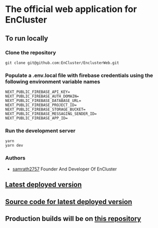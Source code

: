 # The official web application for EnCluster

## To run locally

### Clone the repository

```
git clone git@github.com:EnCluster/EnclusterWeb.git
```

### Populate a .env.local file with firebase credentials using the following environment variable names

```
NEXT_PUBLIC_FIREBASE_API_KEY=
NEXT_PUBLIC_FIREBASE_AUTH_DOMAIN=
NEXT_PUBLIC_FIREBASE_DATABASE_URL=
NEXT_PUBLIC_FIREBASE_PROJECT_ID=
NEXT_PUBLIC_FIREBASE_STORAGE_BUCKET=
NEXT_PUBLIC_FIREBASE_MESSAGING_SENDER_ID=
NEXT_PUBLIC_FIREBASE_APP_ID=
```

### Run the development server

```
yarn
yarn dev
```

### Authors
- [samrath2757](https://github.com/samrath2007/) Founder And Developer Of EnCluster

## [Latest deployed version](https://en-cluster-web.vercel.app)
## [Source code for latest deployed version](https://github.com/samrath2007/enclusterWeb/)
## Production builds will be on [this repository](http://github.com/samrath2007/EnClusterWeb/)
